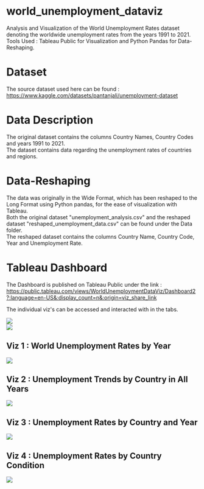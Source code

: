 # world_unemployment_dataviz
Analysis and Visualization of the World Unemployment Rates dataset denoting the worldwide unemployment rates from the years 1991 to 2021.
Tools Used : Tableau Public for Visualization and Python Pandas for Data-Reshaping.

# Dataset
The source dataset used here can be found : https://www.kaggle.com/datasets/pantanjali/unemployment-dataset

# Data Description
The original dataset contains the columns Country Names, Country Codes and years 1991 to 2021.  
The dataset contains data regarding the unemployment rates of countries and regions.

# Data-Reshaping
The data was originally in the Wide Format, which has been reshaped to the Long Format using Python pandas, for the ease of visualization with Tableau.  
Both the original dataset "unemployment_analysis.csv" and the reshaped dataset "reshaped_unemployment_data.csv" can be found under the Data folder.  
The reshaped dataset contains the columns Country Name, Country Code, Year and Unemployment Rate.

# Tableau Dashboard
The Dashboard is published on Tableau Public under the link : https://public.tableau.com/views/WorldUnemploymentDataViz/Dashboard2?:language=en-US&:display_count=n&:origin=viz_share_link

The individual viz's can be accessed and interacted with in the tabs.

<div class='tableauPlaceholder' id='viz1694975854395' style='position: relative'><noscript><a href='https:&#47;&#47;github.com&#47;ShinjiniShome&#47;world_unemployment_dataviz'><img alt=' ' src='https:&#47;&#47;public.tableau.com&#47;static&#47;images&#47;Wo&#47;WorldUnemploymentDataViz&#47;Dashboard2&#47;1_rss.png' style='border: none' /></a></noscript><object class='tableauViz'  style='display:none;'><param name='host_url' value='https%3A%2F%2Fpublic.tableau.com%2F' /> <param name='embed_code_version' value='3' /> <param name='site_root' value='' /><param name='name' value='WorldUnemploymentDataViz&#47;Dashboard2' /><param name='tabs' value='yes' /><param name='toolbar' value='yes' /><param name='static_image' value='https:&#47;&#47;public.tableau.com&#47;static&#47;images&#47;Wo&#47;WorldUnemploymentDataViz&#47;Dashboard2&#47;1.png' /> <param name='animate_transition' value='yes' /><param name='display_static_image' value='yes' /><param name='display_spinner' value='yes' /><param name='display_overlay' value='yes' /><param name='display_count' value='yes' /><param name='language' value='en-US' /></object></div>  


<div class='tableauPlaceholder' id='viz1694976055947' style='position: relative'><noscript><a href='https:&#47;&#47;github.com&#47;ShinjiniShome&#47;world_unemployment_dataviz'><img alt=' ' src='https:&#47;&#47;public.tableau.com&#47;static&#47;images&#47;K2&#47;K24R68853&#47;1_rss.png' style='border: none' /></a></noscript><object class='tableauViz'  style='display:none;'><param name='host_url' value='https%3A%2F%2Fpublic.tableau.com%2F' /> <param name='embed_code_version' value='3' /> <param name='path' value='shared&#47;K24R68853' /> <param name='toolbar' value='yes' /><param name='static_image' value='https:&#47;&#47;public.tableau.com&#47;static&#47;images&#47;K2&#47;K24R68853&#47;1.png' /> <param name='animate_transition' value='yes' /><param name='display_static_image' value='yes' /><param name='display_spinner' value='yes' /><param name='display_overlay' value='yes' /><param name='display_count' value='yes' /><param name='language' value='en-US' /></object></div>

## Viz 1 : World Unemployment Rates by Year
<div class='tableauPlaceholder' id='viz1694976217727' style='position: relative'><noscript><a href='https:&#47;&#47;github.com&#47;ShinjiniShome&#47;world_unemployment_dataviz'><img alt=' ' src='https:&#47;&#47;public.tableau.com&#47;static&#47;images&#47;YD&#47;YD6R2NKCX&#47;1_rss.png' style='border: none' /></a></noscript><object class='tableauViz'  style='display:none;'><param name='host_url' value='https%3A%2F%2Fpublic.tableau.com%2F' /> <param name='embed_code_version' value='3' /> <param name='path' value='shared&#47;YD6R2NKCX' /> <param name='toolbar' value='yes' /><param name='static_image' value='https:&#47;&#47;public.tableau.com&#47;static&#47;images&#47;YD&#47;YD6R2NKCX&#47;1.png' /> <param name='animate_transition' value='yes' /><param name='display_static_image' value='yes' /><param name='display_spinner' value='yes' /><param name='display_overlay' value='yes' /><param name='display_count' value='yes' /><param name='language' value='en-US' /></object></div>

## Viz 2 : Unemployment Trends by Country in All Years
<div class='tableauPlaceholder' id='viz1694976321202' style='position: relative'><noscript><a href='https:&#47;&#47;github.com&#47;ShinjiniShome&#47;world_unemployment_dataviz'><img alt=' ' src='https:&#47;&#47;public.tableau.com&#47;static&#47;images&#47;R7&#47;R7WDC5QM7&#47;1_rss.png' style='border: none' /></a></noscript><object class='tableauViz'  style='display:none;'><param name='host_url' value='https%3A%2F%2Fpublic.tableau.com%2F' /> <param name='embed_code_version' value='3' /> <param name='path' value='shared&#47;R7WDC5QM7' /> <param name='toolbar' value='yes' /><param name='static_image' value='https:&#47;&#47;public.tableau.com&#47;static&#47;images&#47;R7&#47;R7WDC5QM7&#47;1.png' /> <param name='animate_transition' value='yes' /><param name='display_static_image' value='yes' /><param name='display_spinner' value='yes' /><param name='display_overlay' value='yes' /><param name='display_count' value='yes' /><param name='language' value='en-US' /></object></div>

## Viz 3 : Unemployment Rates by Country and Year
<div class='tableauPlaceholder' id='viz1694976516509' style='position: relative'><noscript><a href='https:&#47;&#47;github.com&#47;ShinjiniShome&#47;world_unemployment_dataviz'><img alt=' ' src='https:&#47;&#47;public.tableau.com&#47;static&#47;images&#47;N7&#47;N7524WXWP&#47;1_rss.png' style='border: none' /></a></noscript><object class='tableauViz'  style='display:none;'><param name='host_url' value='https%3A%2F%2Fpublic.tableau.com%2F' /> <param name='embed_code_version' value='3' /> <param name='path' value='shared&#47;N7524WXWP' /> <param name='toolbar' value='yes' /><param name='static_image' value='https:&#47;&#47;public.tableau.com&#47;static&#47;images&#47;N7&#47;N7524WXWP&#47;1.png' /> <param name='animate_transition' value='yes' /><param name='display_static_image' value='yes' /><param name='display_spinner' value='yes' /><param name='display_overlay' value='yes' /><param name='display_count' value='yes' /><param name='language' value='en-US' /></object></div>

## Viz 4 : Unemployment Rates by Country Condition
<div class='tableauPlaceholder' id='viz1694976621459' style='position: relative'><noscript><a href='https:&#47;&#47;github.com&#47;ShinjiniShome&#47;world_unemployment_dataviz'><img alt=' ' src='https:&#47;&#47;public.tableau.com&#47;static&#47;images&#47;R5&#47;R5SBRHNDR&#47;1_rss.png' style='border: none' /></a></noscript><object class='tableauViz'  style='display:none;'><param name='host_url' value='https%3A%2F%2Fpublic.tableau.com%2F' /> <param name='embed_code_version' value='3' /> <param name='path' value='shared&#47;R5SBRHNDR' /> <param name='toolbar' value='yes' /><param name='static_image' value='https:&#47;&#47;public.tableau.com&#47;static&#47;images&#47;R5&#47;R5SBRHNDR&#47;1.png' /> <param name='animate_transition' value='yes' /><param name='display_static_image' value='yes' /><param name='display_spinner' value='yes' /><param name='display_overlay' value='yes' /><param name='display_count' value='yes' /><param name='language' value='en-US' /></object></div>
